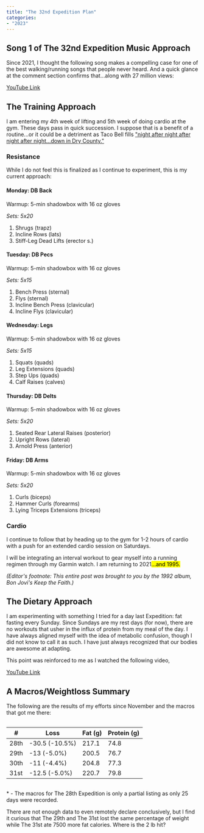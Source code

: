 ```yaml
---
title: "The 32nd Expedition Plan"
categories:
- "2023"
---
```


## Song 1 of The 32nd Expedition Music Approach

Since 2021, I thought the following song makes a compelling case for one of the best walking/running songs that people never heard.  And a quick glance at the comment section confirms that...along with 27 million views:

[YouTube Link](https://www.youtube.com/watch?v=ST2H8FWDvEA)

## The Training Approach

I am entering my 4th week of lifting and 5th week of doing cardio at the gym.  These days pass in quick succession.  I suppose that is a benefit of a routine...or it could be a detriment as Taco Bell fills ["night after night after night after night...down in Dry County."](https://music.youtube.com/watch?v=90ngqyOpQTw&feature=share)


### Resistance

While I do not feel this is finalized as I continue to experiment, this is my current approach:

#### Monday: DB Back     														

Warmup: 5-min shadowbox with 16 oz gloves

*Sets: 5x20*

1. Shrugs (trapz)									
2. Incline Rows (lats)									
3. Stiff-Leg Dead Lifts (erector s.)									
														
#### Tuesday: DB Pecs

Warmup: 5-min shadowbox with 16 oz gloves

*Sets: 5x15*

1. Bench Press	(sternal)										
2. Flys (sternal)									
3. Incline Bench Press	(clavicular)								
4. Incline Flys (clavicular)									
														
#### Wednesday: Legs	

Warmup: 5-min shadowbox with 16 oz gloves

*Sets: 5x15*

1. Squats (quads)										
2. Leg Extensions (quads)									
3. Step Ups (quads)							
4. Calf Raises	(calves)								
														
#### Thursday: DB Delts	

Warmup: 5-min shadowbox with 16 oz gloves

*Sets: 5x20*

1. Seated Rear Lateral Raises (posterior)										
2. Upright Rows (lateral)									
3. Arnold Press (anterior)										
														
#### Friday: DB Arms	

Warmup: 5-min shadowbox with 16 oz gloves

*Sets: 5x20*

1. Curls (biceps)								
2. Hammer Curls	(forearms)									
3. Lying Triceps Extensions	(triceps)	

### Cardio

I continue to follow that by heading up to the gym for 1-2 hours of cardio with a push for an extended cardio session on Saturdays.

I will be integrating an interval workout to gear myself into a running regimen through my Garmin watch.  I am returning to 2021<mark>...and 1995.</mark>

*(Editor's footnote: This entire post was brought to you by the 1992 album, Bon Jovi's Keep the Faith.)*

## The Dietary Approach

I am experimenting with something I tried for a day last Expedition: fat fasting every Sunday.  Since Sundays are my rest days (for now), there are no workouts that usher in the influx of protein from my meal of the day.  I have always aligned myself with the idea of metabolic confusion, though I did not know to call it as such.  I have just always recognized that our bodies are awesome at adapting.

This point was reinforced to me as I watched the following video,

[YouTube Link](https://www.youtube.com/watch?v=54uG1syV5YQ)

## A Macros/Weightloss Summary

The following are the results of my efforts since November and the macros that got me there: 

<div style="overflow-x:auto" markdown="1">

| # | Loss | Fat (g) | Protein (g) |
| --| -- | -- | -- |
| 28th| -30.5 (-10.5%) | 217.1 | 74.8 |
| 29th| -13 (-5.0%) | 200.5 | 76.7 |
| 30th| -11 (-4.4%) | 204.8 | 77.3 |
| 31st| -12.5 (-5.0%)| 220.7 | 79.8 |

</div>

\* - The macros for The 28th Expedition is only a partial listing as only 25 days were recorded.

There are not enough data to even remotely declare conclusively, but I find it curious that The 29th and The 31st lost the same percentage of weight while The 31st ate 7500 more fat calories.  Where is the 2 lb hit?    

